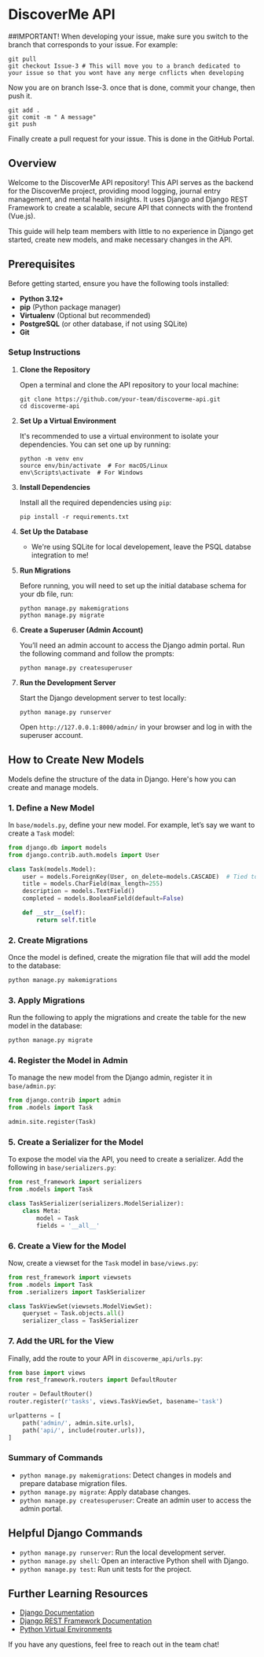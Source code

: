 
# DiscoverMe API
##IMPORTANT!
When developing your issue, make sure you switch to the branch that corresponds to your issue. For example:
   ```
   git pull
   git checkout Issue-3 # This will move you to a branch dedicated to your issue so that you wont have any merge cnflicts when developing
   ```
Now you are on branch Isse-3. once that is done, commit your change, then push it.
   ```
   git add .
   git comit -m " A message"
   git push
   ```
Finally create a pull request for your issue. This is done in the GitHub Portal.
## Overview

Welcome to the DiscoverMe API repository! This API serves as the backend for the DiscoverMe project, providing mood logging, journal entry management, and mental health insights. It uses Django and Django REST Framework to create a scalable, secure API that connects with the frontend (Vue.js).

This guide will help team members with little to no experience in Django get started, create new models, and make necessary changes in the API.

## Prerequisites

Before getting started, ensure you have the following tools installed:
- **Python 3.12+**
- **pip** (Python package manager)
- **Virtualenv** (Optional but recommended)
- **PostgreSQL** (or other database, if not using SQLite)
- **Git**

### Setup Instructions

1. **Clone the Repository**

   Open a terminal and clone the API repository to your local machine:

   ```
   git clone https://github.com/your-team/discoverme-api.git
   cd discoverme-api
   ```

2. **Set Up a Virtual Environment**

   It's recommended to use a virtual environment to isolate your dependencies. You can set one up by running:

   ```
   python -m venv env
   source env/bin/activate  # For macOS/Linux
   env\Scripts\activate  # For Windows
   ```

3. **Install Dependencies**

   Install all the required dependencies using `pip`:

   ```
   pip install -r requirements.txt
   ```

4. **Set Up the Database**

   - We're using SQLite for local developement, leave the PSQL databse integration to me!

5. **Run Migrations**

   Before running, you will need to set up the initial database schema for your db file, run:

   ```
   python manage.py makemigrations
   python manage.py migrate
   ```

6. **Create a Superuser (Admin Account)**

   You’ll need an admin account to access the Django admin portal. Run the following command and follow the prompts:

   ```
   python manage.py createsuperuser
   ```

7. **Run the Development Server**

   Start the Django development server to test locally:

   ```
   python manage.py runserver
   ```

   Open `http://127.0.0.1:8000/admin/` in your browser and log in with the superuser account.

## How to Create New Models

Models define the structure of the data in Django. Here's how you can create and manage models.

### 1. **Define a New Model**

In `base/models.py`, define your new model. For example, let’s say we want to create a `Task` model:

```python
from django.db import models
from django.contrib.auth.models import User

class Task(models.Model):
    user = models.ForeignKey(User, on_delete=models.CASCADE)  # Tied to a user
    title = models.CharField(max_length=255)
    description = models.TextField()
    completed = models.BooleanField(default=False)

    def __str__(self):
        return self.title
```

### 2. **Create Migrations**

Once the model is defined, create the migration file that will add the model to the database:

```bash
python manage.py makemigrations
```

### 3. **Apply Migrations**

Run the following to apply the migrations and create the table for the new model in the database:

```bash
python manage.py migrate
```

### 4. **Register the Model in Admin**

To manage the new model from the Django admin, register it in `base/admin.py`:

```python
from django.contrib import admin
from .models import Task

admin.site.register(Task)
```

### 5. **Create a Serializer for the Model**

To expose the model via the API, you need to create a serializer. Add the following in `base/serializers.py`:

```python
from rest_framework import serializers
from .models import Task

class TaskSerializer(serializers.ModelSerializer):
    class Meta:
        model = Task
        fields = '__all__'
```

### 6. **Create a View for the Model**

Now, create a viewset for the `Task` model in `base/views.py`:

```python
from rest_framework import viewsets
from .models import Task
from .serializers import TaskSerializer

class TaskViewSet(viewsets.ModelViewSet):
    queryset = Task.objects.all()
    serializer_class = TaskSerializer
```

### 7. **Add the URL for the View**

Finally, add the route to your API in `discoverme_api/urls.py`:

```python
from base import views
from rest_framework.routers import DefaultRouter

router = DefaultRouter()
router.register(r'tasks', views.TaskViewSet, basename='task')

urlpatterns = [
    path('admin/', admin.site.urls),
    path('api/', include(router.urls)),
]
```

### Summary of Commands
- `python manage.py makemigrations`: Detect changes in models and prepare database migration files.
- `python manage.py migrate`: Apply database changes.
- `python manage.py createsuperuser`: Create an admin user to access the admin portal.

## Helpful Django Commands

- `python manage.py runserver`: Run the local development server.
- `python manage.py shell`: Open an interactive Python shell with Django.
- `python manage.py test`: Run unit tests for the project.

## Further Learning Resources

- [Django Documentation](https://docs.djangoproject.com/en/stable/)
- [Django REST Framework Documentation](https://www.django-rest-framework.org/)
- [Python Virtual Environments](https://docs.python.org/3/tutorial/venv.html)

If you have any questions, feel free to reach out in the team chat!


